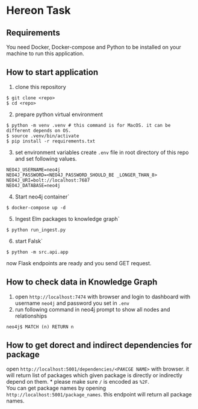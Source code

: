 # Hereon Task
## Requirements
You need Docker, Docker-compose and Python to be installed on your machine to run this application.

## How to start application
1. clone this repository
```
$ git clone <repo>
$ cd <repo>

```
2. prepare python virtual environment
```
$ python -m venv .venv # this command is for MacOS. it can be different depends on OS.
$ source .venv/bin/activate
$ pip install -r requirements.txt
```

3. set environment variables 
create `.env` file in root directory of this repo and set following values.
```
NEO4J_USERNAME=neo4j
NEO4J_PASSWORD=<NEO4J_PASSWORD_SHOULD_BE _LONGER_THAN_8>
NEO4J_URI=bolt://localhost:7687
NEO4J_DATABASE=neo4j
```
4. Start neo4j container`
```
$ docker-compose up -d
```
5. Ingest Elm packages to knowledge graph`
```
$ python run_ingest.py
```
6. start Falsk`
```
$ python -m src.api.app
```
now Flask endpoints are ready and you send GET request.

## How to check data in Knowledge Graph
1. open `http://localhost:7474` with browser and login to dashboard with username `neo4j` and password you set in `.env`
2. run following command in neo4j prompt to show all nodes and relationships
```
neo4j$ MATCH (n) RETURN n
```

## How to get dorect and indirect dependencies for package
open `http://localhost:5001/dependencies/<PAKCGE NAME>` with browser. it will return list of packages which given package is directly or indirectly depend on them.
\* please make sure `/` is encoded as `%2F`.<br>
You can get package names by opening `http://localhost:5001/package_names`. this endpoint will return all package names.
